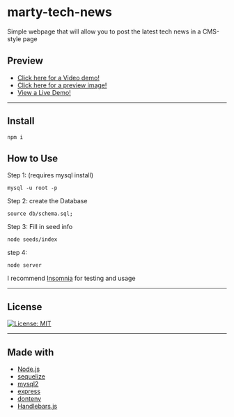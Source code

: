 # marty-tech-news
Simple webpage that will allow you to post the latest tech news in a CMS-style page

## Preview

- [Click here for a Video demo!](https://user-images.githubusercontent.com/98830462/170813050-7492db1f-dde1-4d09-8de6-a9f2dd6ceeca.mp4)
- [Click here for a preview image!](https://user-images.githubusercontent.com/98830462/170813053-488849e0-6f47-4f31-9d03-d72fea134f26.PNG)
- [View a Live Demo!](https://marty-tech-news-app.herokuapp.com/)
***

## Install

```
npm i
```

## How to Use

Step 1: (requires mysql install)
```
mysql -u root -p
```

Step 2: create the Database
```
source db/schema.sql;
```

Step 3: Fill in seed info
```
node seeds/index
```

step 4: 
```
node server
```

I recommend [Insomnia](https://insomnia.rest/) for testing and usage
***

## License

[![License: MIT](https://img.shields.io/badge/License-MIT-blue.svg)](https://opensource.org/licenses/MIT)
***

## Made with

- [Node.js](https://nodejs.org/en/)
- [sequelize](https://sequelize.org/)
- [mysql2](https://dev.mysql.com/doc/)
- [express](https://expressjs.com/)
- [dontenv](https://www.npmjs.com/package/dotenv)
- [Handlebars.js](https://handlebarsjs.com/)
